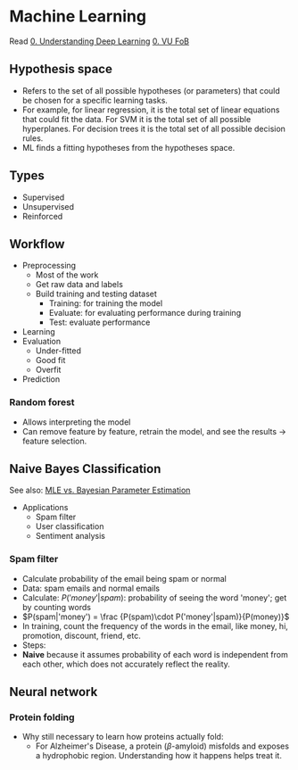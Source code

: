 # Machine Learning

Read [0. Understanding Deep Learning](0.%20Understanding%20Deep%20Learning.md)
[0. VU FoB](0.%20VU%20FoB.md)

## Hypothesis space

- Refers to the set of all possible hypotheses (or parameters) that could be chosen for a specific learning tasks.
- For example, for linear regression, it is the total set of linear equations that could fit the data. For SVM it is the total set of all possible hyperplanes. For decision trees it is the total set of all possible decision rules.
- ML finds a fitting hypotheses from the hypotheses space.

## Types

- Supervised
- Unsupervised
- Reinforced

## Workflow

- Preprocessing
	- Most of the work
	- Get raw data and labels
	- Build training and testing dataset
		- Training: for training the model
		- Evaluate: for evaluating performance during training
		- Test: evaluate performance
- Learning
- Evaluation
	- Under-fitted
	- Good fit
	- Overfit
- Prediction

### Random forest

- Allows interpreting the model
- Can remove feature by feature, retrain the model, and see the results -> feature selection.

## Naive Bayes Classification

See also: [MLE vs. Bayesian Parameter Estimation](MLE%20vs.%20Bayesian%20Parameter%20Estimation.md)

- Applications
	- Spam filter
	- User classification
	- Sentiment analysis

### Spam filter

- Calculate probability of the email being spam or normal
- Data: spam emails and normal emails
- Calculate: $P('money'|spam)$: probability of seeing the word 'money'; get by counting words
- $P(spam|'money') = \frac {P(spam)\cdot P('money'|spam)}{P(money)}$
- In training, count the frequency of the words in the email, like money, hi, promotion, discount, friend, etc.
- Steps:
- **Naive** because it assumes probability of each word is independent from each other, which does not accurately reflect the reality.

## Neural network



### Protein folding

- Why still necessary to learn how proteins actually fold: 
	- For Alzheimer's Disease, a protein ($\beta$-amyloid) misfolds and exposes a hydrophobic region. Understanding how it happens helps treat it.